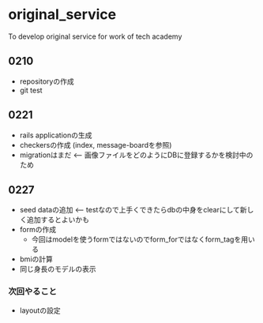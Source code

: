 # original_service
To develop original service for work of tech academy

## 0210
* repositoryの作成
* git test

## 0221
* rails applicationの生成
* checkersの作成 (index, message-boardを参照)
* migrationはまだ <-- 画像ファイルをどのようにDBに登録するかを検討中のため

## 0227
* seed dataの追加 <-- testなので上手くできたらdbの中身をclearにして新しく追加するとよいかも
* formの作成
  * 今回はmodelを使うformではないのでform_forではなくform_tagを用いる
* bmiの計算
* 同じ身長のモデルの表示

### 次回やること
* layoutの設定
